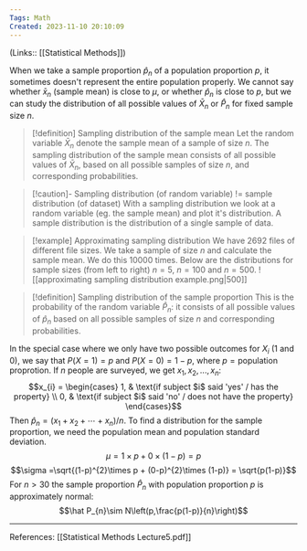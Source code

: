 ```yaml
---
Tags: Math
Created: 2023-11-10 20:10:09
---
```

(Links:: [[Statistical Methods]])

When we take a sample proportion $\hat p_{n}$ of a population proportion $p$, it sometimes doesn't represent the entire population properly. 
We cannot say whether $\bar x_{n}$ (sample mean) is close to $\mu$, or whether $\hat p_{n}$ is close to $p$, but we can study the distribution of all possible values of $\bar X_{n}$ or $\hat P_{n}$ for fixed sample size $n$.

> [!definition] Sampling distribution of the sample mean
> Let the random variable $\bar X_{n}$ denote the sample mean of a sample of size $n$. The sampling distribution of the sample mean consists of all possible values of $\bar X_{n}$, based on all possible samples of size $n$, and corresponding probabilities.

> [!caution]- Sampling distribution (of random variable) != sample distribution (of dataset)
> With a sampling distribution we look at a random variable (eg. the sample mean) and plot it's distribution.
> A sample distribution is the distribution of a single sample of data.

> [!example] Approximating sampling distribution
> We have 2692 files of different file sizes. We take a sample of size $n$ and calculate the sample mean. We do this 10000 times. Below are the distributions for sample sizes (from left to right) $n=5$, $n=100$ and $n=500$.
> ![[approximating sampling distribution example.png|500]]

> [!definition] Sampling distribution of the sample proportion
> This is the probability of the random variable $\hat P_{n}$: it consists of all possible values of $\hat p_{n}$ based on all possible samples of size $n$ and corresponding probabilities.

In the special case where we only have two possible outcomes for $X_i$ (1 and 0), we say that $P(X=1)=p$ and $P(X=0)=1-p$, where $p=\text{population proprotion}$. If $n$ people are surveyed, we get $x_{1},x_{2},...,x_{n}$: 
$$x_{i} =
\begin{cases}
1, & \text{if subject $i$ said 'yes' / has the property} \\
0, & \text{if subject $i$ said 'no' / does not have the property}
\end{cases}$$
Then $\hat p_{n}=(x_{1}+x_{2}+\cdots+x_{n})/n$.
To find a distribution for the sample proportion, we need the population mean and population standard deviation. $$\mu=1\times p+0\times (1-p)=p$$ $$\sigma =\sqrt{(1-p)^{2}\times p + (0-p)^{2}\times (1-p)} = \sqrt{p(1-p)}$$
For $n>30$ the sample proportion $\hat P_{n}$ with population proportion $p$ is approximately normal: $$\hat P_{n}\sim N\left(p,\frac{p(1-p)}{n}\right)$$

---
References: [[Statistical Methods Lecture5.pdf]]